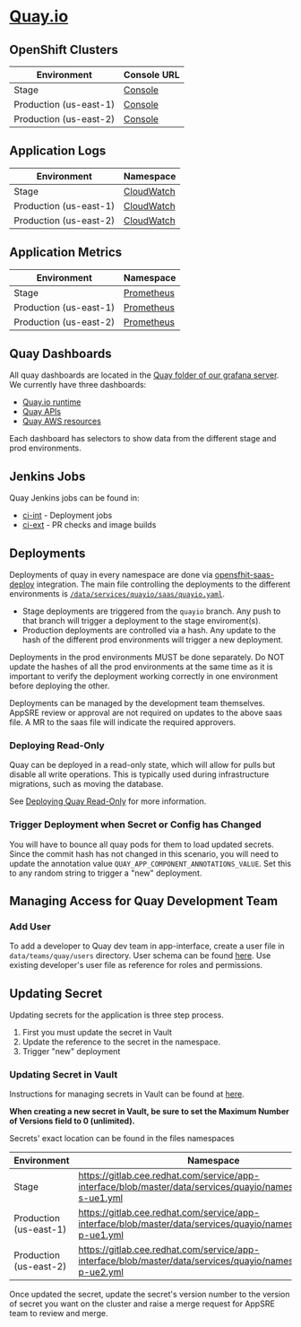 # [Quay.io](https://quay.io/)

## OpenShift Clusters

| Environment | Console URL |
| --- | --- |
|Stage|[Console](https://console-openshift-console.apps.quay-s-ue1.h1m6.p1.openshiftapps.com/)|
|Production (us-east-1)|[Console](https://console-openshift-console.apps.quay-p-ue1.w2l8.p1.openshiftapps.com/)|
|Production (us-east-2)|[Console](https://console-openshift-console.apps.quay-p-ue2.g1y7.p1.openshiftapps.com/)|

## Application Logs

| Environment | Namespace |
| --- | --- |
|Stage|[CloudWatch](https://console.aws.amazon.com/cloudwatch/home?region=us-east-1#logEventViewer:group=quay)|
|Production (us-east-1)|[CloudWatch](https://console.aws.amazon.com/cloudwatch/home?region=us-east-1#logStream:group=osd-us-east-1/quay/app;streamFilter=typeLogStreamPrefix)|
|Production (us-east-2)|[CloudWatch](https://console.aws.amazon.com/cloudwatch/home?region=us-east-1#logStream:group=osd-us-east-2/quay/app;streamFilter=typeLogStreamPrefix)|

## Application Metrics

| Environment | Namespace |
| --- | --- |
|Stage|[Prometheus](https://prometheus.quayio-stage.devshift.net/graph)|
|Production (us-east-1)|[Prometheus](https://prometheus.quay-p-ue1.devshift.net/graph)|
|Production (us-east-2)|[Prometheus](https://prometheus.quay-p-ue2.devshift.net/graph)|

## Quay Dashboards

All quay dashboards are located in the [Quay folder of our grafana server](https://grafana.app-sre.devshift.net). We currently have three dashboards:

* [Quay.io runtime](https://grafana.app-sre.devshift.net/d/_BkydJaWz/quay-io-runtime?orgId=1&refresh=1m)
* [Quay APIs](https://grafana.app-sre.devshift.net/d/JIOgB0ZGk/quay-apis?orgId=1&refresh=1m)
* [Quay AWS resources](https://grafana.app-sre.devshift.net/d/_BkydJaWqprod1234/quay-aws-resources-us-east-1?orgId=1&refresh=1m)

Each dashboard has selectors to show data from the different stage and prod environments.

## Jenkins Jobs

Quay Jenkins jobs can be found in:

* [ci-int](https://ci.int.devshift.net/view/quayio) - Deployment jobs
* [ci-ext](https://ci.ext.devshift.net/view/quayio) - PR checks and image builds

## Deployments

Deployments of quay in every namespace are done via [opensfhit-saas-deploy](/docs/app-sre/continuous-delivery-in-app-interface.md) integration. The main file controlling the deployments to the different environments is [`/data/services/quayio/saas/quayio.yaml`](data/services/quayio/saas/quayio.yaml).

* Stage deployments are triggered from the `quayio` branch. Any push to that branch will trigger a deployment to the stage enviroment(s).
* Production deployments are controlled via a hash. Any update to the hash of the different prod environments will trigger a new deployment.

Deployments in the prod environments MUST be done separately. Do NOT update the hashes of all the prod environments at the same time as it is important to verify the deployment working correctly in one environment before deploying the other.

Deployments can be managed by the development team themselves. AppSRE review or approval are not required on updates to the above saas file. A MR to the saas file will indicate the required approvers.

### Deploying Read-Only

Quay can be deployed in a read-only state, which will allow for pulls but disable all write operations. This is typically used during infrastructure migrations, such as moving the database.

See [Deploying Quay Read-Only](services/read-only.md) for more information.

### Trigger Deployment when Secret or Config has Changed

You will have to bounce all quay pods for them to load updated secrets. Since the commit hash has not changed in this scenario, you will need to update the annotation value `QUAY_APP_COMPONENT_ANNOTATIONS_VALUE`. Set this to any random string to trigger a "new" deployment.

## Managing Access for Quay Development Team

### Add User

To add a developer to Quay dev team in app-interface, create a user file in `data/teams/quay/users` directory. User schema can be found [here](../../../../app-interface/README.md#add-or-modify-a-user-accessusers-1yml). Use existing developer's user file as reference for roles and permissions.

## Updating Secret

Updating secrets for the application is three step process.
1. First you must update the secret in Vault
2. Update the reference to the secret in the namespace.
3. Trigger "new" deployment

### Updating Secret in Vault

Instructions for managing secrets in Vault can be found at [here](https://gitlab.cee.redhat.com/service/app-interface#manage-secrets-via-app-interface-openshiftnamespace-1yml-using-vault).

**When creating a new secret in Vault, be sure to set the Maximum Number of Versions field to 0 (unlimited).**

Secrets' exact location can be found in the files namespaces

| Environment | Namespace |
| --- | --- |
|Stage|https://gitlab.cee.redhat.com/service/app-interface/blob/master/data/services/quayio/namespaces/quay-s-ue1.yml|
|Production (us-east-1)|https://gitlab.cee.redhat.com/service/app-interface/blob/master/data/services/quayio/namespaces/quay-p-ue1.yml|
|Production (us-east-2)|https://gitlab.cee.redhat.com/service/app-interface/blob/master/data/services/quayio/namespaces/quay-p-ue2.yml|

Once updated the secret, update the secret's version number to the version of secret you want on the cluster and raise a merge request for AppSRE team to review and merge.
